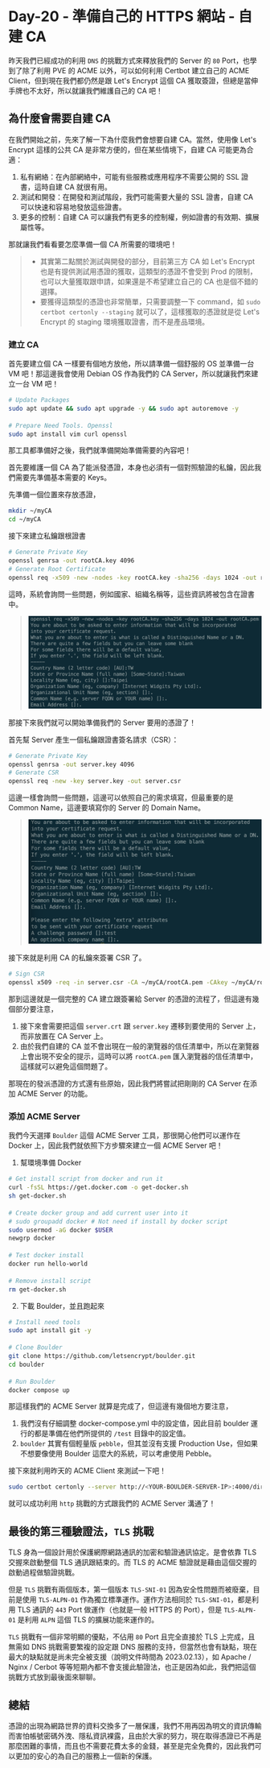 # Day-20 - 準備自己的 HTTPS 網站 - 自建 CA

昨天我們已經成功的利用 `DNS` 的挑戰方式來釋放我們的 Server 的 `80` Port，也學到了除了利用 PVE 的 ACME 以外，可以如何利用 Certbot 建立自己的 ACME Client，但到現在我們都仍然是跟 Let's Encrypt 這個 CA 獲取簽證，但總是當伸手牌也不太好，所以就讓我們維護自己的 CA 吧！

## 為什麼會需要自建 CA

在我們開始之前，先來了解一下為什麼我們會想要自建 CA。當然，使用像 Let's Encrypt 這樣的公共 CA 是非常方便的，但在某些情境下，自建 CA 可能更為合適：

1. 私有網絡：在內部網絡中，可能有些服務或應用程序不需要公開的 SSL 證書，這時自建 CA 就很有用。
2. 測試和開發：在開發和測試階段，我們可能需要大量的 SSL 證書，自建 CA 可以快速和容易地發放這些證書。
3. 更多的控制：自建 CA 可以讓我們有更多的控制權，例如證書的有效期、擴展屬性等。

那就讓我們看看要怎麼準備一個 CA 所需要的環境吧！

> - 其實第二點關於測試與開發的部分，目前第三方 CA 如 Let's Encrypt 也是有提供測試用憑證的獲取，這類型的憑證不會受到 Prod 的限制，也可以大量獲取跟申請，如果還是不希望建立自己的 CA 也是個不錯的選擇。
> - 要獲得這類型的憑證也非常簡單，只需要調整一下 command，如 `sudo certbot certonly --staging` 就可以了，這樣獲取的憑證就是從 Let's Encrypt 的 staging 環境獲取證書，而不是產品環境。

### 建立 CA

首先要建立個 CA 一樣要有個地方放他，所以請準備一個舒服的 OS 並準備一台 VM 吧！那這邊我會使用 Debian OS 作為我們的 CA Server，所以就讓我們來建立一台 VM 吧！

```bash
# Update Packages
sudo apt update && sudo apt upgrade -y && sudo apt autoremove -y

# Prepare Need Tools. Openssl
sudo apt install vim curl openssl
```

那工具都準備好之後，我們就準備開始準備需要的內容吧！

首先要維護一個 CA 為了能派發憑證，本身也必須有一個對照驗證的私鑰，因此我們需要先準備基本需要的 Keys。

先準備一個位置來存放憑證，

```bash
mkdir ~/myCA
cd ~/myCA
```

接下來建立私鑰跟根證書

```bash
# Generate Private Key
openssl genrsa -out rootCA.key 4096
# Generate Root Certificate
openssl req -x509 -new -nodes -key rootCA.key -sha256 -days 1024 -out rootCA.pem
```

這時，系統會詢問一些問題，例如國家、組織名稱等，這些資訊將被包含在證書中。

> ![Generate Root Certificate](https://raw.githubusercontent.com/fdff87554/iThome-Ironman/main/2023/%E8%AA%92%EF%BC%8C%E6%83%B3%E4%B8%8D%E5%88%B0%E6%9C%89%E4%B8%80%E5%A4%A9%E6%90%9E%E6%87%82%E7%B6%B2%E8%B7%AF%E6%98%AF%E5%9B%A0%E7%82%BA%E5%AE%BF%E8%88%8D%E5%AD%B8%E9%95%B7%E9%80%BC%E6%88%91%E7%9A%84QQ%EF%BC%8130%E5%A4%A9%E7%9A%84%E5%AE%BF%E8%88%8D%E7%B6%B2%E8%B7%AF%E6%9E%B6%E8%A8%AD/Images/Generate-Root-Certificate.png)

那接下來我們就可以開始準備我們的 Server 要用的憑證了！

首先幫 Server 產生一個私鑰跟證書簽名請求（CSR）：

```bash
# Generate Private Key
openssl genrsa -out server.key 4096
# Generate CSR
openssl req -new -key server.key -out server.csr
```

這邊一樣會詢問一些問題，這邊可以依照自己的需求填寫，但最重要的是 Common Name，這邊要填寫你的 Server 的 Domain Name。

> ![Generate Server CSR](https://raw.githubusercontent.com/fdff87554/iThome-Ironman/main/2023/%E8%AA%92%EF%BC%8C%E6%83%B3%E4%B8%8D%E5%88%B0%E6%9C%89%E4%B8%80%E5%A4%A9%E6%90%9E%E6%87%82%E7%B6%B2%E8%B7%AF%E6%98%AF%E5%9B%A0%E7%82%BA%E5%AE%BF%E8%88%8D%E5%AD%B8%E9%95%B7%E9%80%BC%E6%88%91%E7%9A%84QQ%EF%BC%8130%E5%A4%A9%E7%9A%84%E5%AE%BF%E8%88%8D%E7%B6%B2%E8%B7%AF%E6%9E%B6%E8%A8%AD/Images/Generate-Server-CSR.png)

接下來就是利用 CA 的私鑰來簽署 CSR 了。

```bash
# Sign CSR
openssl x509 -req -in server.csr -CA ~/myCA/rootCA.pem -CAkey ~/myCA/rootCA.key -CAcreateserial -out server.crt -days 500 -sha256
```

那到這邊就是一個完整的 CA 建立跟簽署給 Server 的憑證的流程了，但這邊有幾個部分要注意，

1. 接下來會需要把這個 `server.crt` 跟 `server.key` 遷移到要使用的 Server 上，而非放置在 CA Server 上。
2. 由於我們自建的 CA 並不會出現在一般的瀏覽器的信任清單中，所以在瀏覽器上會出現不安全的提示，這時可以將 `rootCA.pem` 匯入瀏覽器的信任清單中，這樣就可以避免這個問題了。

那現在的發派憑證的方式還有些原始，因此我們將嘗試把剛剛的 CA Server 在添加 ACME Server 的功能。

### 添加 ACME Server

我們今天選擇 `Boulder` 這個 ACME Server 工具，那很開心他們可以運作在 Docker 上，因此我們就依照下方步驟來建立一個 ACME Server 吧！

1. 幫環境準備 Docker

```bash
# Get install script from docker and run it
curl -fsSL https://get.docker.com -o get-docker.sh
sh get-docker.sh

# Create docker group and add current user into it
# sudo groupadd docker # Not need if install by docker script
sudo usermod -aG docker $USER
newgrp docker

# Test docker install
docker run hello-world

# Remove install script
rm get-docker.sh
```

2. 下載 Boulder，並且跑起來

```bash
# Install need tools
sudo apt install git -y

# Clone Boulder
git clone https://github.com/letsencrypt/boulder.git
cd boulder

# Run Boulder
docker compose up
```

那這樣我們的 ACME Server 就算是完成了，但這邊有幾個地方要注意，

1. 我們沒有仔細調整 docker-compose.yml 中的設定值，因此目前 boulder 運行的都是準備在他們所提供的 `/test` 目錄中的設定值。
2. `boulder` 其實有個輕量版 `pebble`，但其並沒有支援 Production Use，但如果不想要像使用 Boulder 這麼大的系統，可以考慮使用 Pebble。

接下來就利用昨天的 ACME Client 來測試一下吧！

```bash
sudo certbot certonly --server http://<YOUR-BOULDER-SERVER-IP>:4000/directory --manual --preferred-challenges http --apache
```

就可以成功利用 `http` 挑戰的方式跟我們的 ACME Server 溝通了！

## 最後的第三種驗證法，`TLS` 挑戰

TLS 身為一個設計用於保護網際網路通訊的加密和驗證通訊協定。是會依靠 TLS 交握來啟動整個 TLS 通訊跟結束的。而 TLS 的 ACME 驗證就是藉由這個交握的啟動過程做驗證挑戰。

但是 `TLS` 挑戰有兩個版本，第一個版本 `TLS-SNI-01` 因為安全性問題而被廢棄，目前是使用 `TLS-ALPN-01` 作為獨立標準運作。運作方法相同於 `TLS-SNI-01`，都是利用 TLS 通訊的 `443` Port 做運作（也就是一般 HTTPS 的 Port），但是 `TLS-ALPN-01` 是利用 `ALPN` 這個 TLS 的擴展功能來運作的。

`TLS` 挑戰有一個非常明顯的優點，不佔用 `80` Port 且完全直接於 TLS 上完成，且無需如 DNS 挑戰需要繁複的設定跟 DNS 服務的支持，但當然也會有缺點，現在最大的缺點就是尚未完全被支援（說明文件時間為 2023.02.13），如 Apache / Nginx / Cerbot 等等短期內都不會支援此驗證法，也正是因為如此，我們把這個挑戰方式放到最後面來聊聊。

## 總結

憑證的出現為網路世界的資料交換多了一層保護，我們不用再因為明文的資訊傳輸而害怕帳號密碼外洩、隱私資訊裸露，且由於大家的努力，現在取得憑證已不再是那麼困難的事情，而且也不需要花費太多的金錢，甚至是完全免費的，因此我們可以更加的安心的為自己的服務上一個新的保護。
